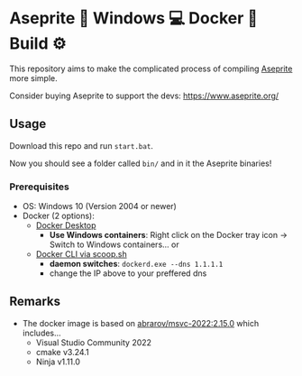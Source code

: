 # Aseprite :space_invader: Windows :computer: Docker :whale2: Build :gear:

This repository aims to make the complicated process of compiling [Aseprite](https://github.com/aseprite/aseprite) more simple.

Consider buying Aseprite to support the devs: https://www.aseprite.org/

## Usage

Download this repo and run `start.bat`.

Now you should see a folder called `bin/` and in it the Aseprite binaries!

### Prerequisites

- OS: Windows 10 (Version 2004 or newer)
- Docker (2 options):
  - [Docker Desktop](https://www.docker.com/products/docker-desktop/)
    - **Use Windows containers**: Right click on the Docker tray icon -> Switch to Windows containers...
   or
  - [Docker CLI via scoop.sh](https://scoop.sh/#/apps?q=docker)
    - **daemon switches**: `dockerd.exe --dns 1.1.1.1`
    - change the IP above to your preffered dns

## Remarks

- The docker image is based on [abrarov/msvc-2022:2.15.0](https://hub.docker.com/r/abrarov/msvc-2022) which includes...
  - Visual Studio Community 2022
  - cmake v3.24.1
  - Ninja v1.11.0
